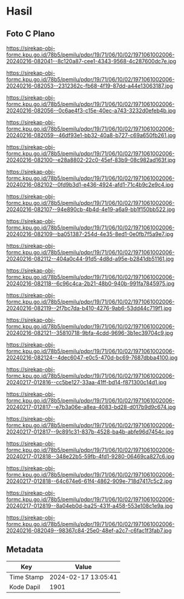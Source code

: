 # Hasil

## Foto C Plano

https://sirekap-obj-formc.kpu.go.id/78b5/pemilu/pdpr/19/71/06/10/02/1971061002006-20240216-082041--8c120a87-cee1-4343-9568-4c287600dc7e.jpg

https://sirekap-obj-formc.kpu.go.id/78b5/pemilu/pdpr/19/71/06/10/02/1971061002006-20240216-082053--2312362c-fb68-4f19-87dd-a44e13063187.jpg

https://sirekap-obj-formc.kpu.go.id/78b5/pemilu/pdpr/19/71/06/10/02/1971061002006-20240216-082056--0c6ae4f3-c15e-40ec-a743-3232d0efeb4b.jpg

https://sirekap-obj-formc.kpu.go.id/78b5/pemilu/pdpr/19/71/06/10/02/1971061002006-20240216-082059--46df93e1-bb32-40a8-b727-c69a650fb261.jpg

https://sirekap-obj-formc.kpu.go.id/78b5/pemilu/pdpr/19/71/06/10/02/1971061002006-20240216-082100--e28a8802-22c0-45ef-83b9-08c982ad163f.jpg

https://sirekap-obj-formc.kpu.go.id/78b5/pemilu/pdpr/19/71/06/10/02/1971061002006-20240216-082102--0fd9b3d1-e436-4924-afd1-71c4b9c2e9c4.jpg

https://sirekap-obj-formc.kpu.go.id/78b5/pemilu/pdpr/19/71/06/10/02/1971061002006-20240216-082107--94e890cb-4b4d-4e19-a6a9-bb1f150bb522.jpg

https://sirekap-obj-formc.kpu.go.id/78b5/pemilu/pdpr/19/71/06/10/02/1971061002006-20240216-082109--ba051387-254d-4e35-8ed1-0e0fb7f5a9e7.jpg

https://sirekap-obj-formc.kpu.go.id/78b5/pemilu/pdpr/19/71/06/10/02/1971061002006-20240216-082112--404a0c44-91d5-4d8d-a95e-b2841db51161.jpg

https://sirekap-obj-formc.kpu.go.id/78b5/pemilu/pdpr/19/71/06/10/02/1971061002006-20240216-082118--6c96c4ca-2b21-48b0-940b-991fa7845975.jpg

https://sirekap-obj-formc.kpu.go.id/78b5/pemilu/pdpr/19/71/06/10/02/1971061002006-20240216-082119--2f7bc7da-b410-4276-9ab6-53dd44c719f1.jpg

https://sirekap-obj-formc.kpu.go.id/78b5/pemilu/pdpr/19/71/06/10/02/1971061002006-20240216-082121--35810718-9bfa-4cdd-9696-3b1ec39704c9.jpg

https://sirekap-obj-formc.kpu.go.id/78b5/pemilu/pdpr/19/71/06/10/02/1971061002006-20240216-082124--4dec6047-e0c5-470d-bc69-7687dbba4100.jpg

https://sirekap-obj-formc.kpu.go.id/78b5/pemilu/pdpr/19/71/06/10/02/1971061002006-20240217-012816--cc5be127-33aa-41ff-bd14-f871300c14d1.jpg

https://sirekap-obj-formc.kpu.go.id/78b5/pemilu/pdpr/19/71/06/10/02/1971061002006-20240217-012817--e7b3a06e-a8ea-4083-bd28-d017b9d9c674.jpg

https://sirekap-obj-formc.kpu.go.id/78b5/pemilu/pdpr/19/71/06/10/02/1971061002006-20240217-012817--9c891c31-837b-4528-ba4b-abfe96d7454c.jpg

https://sirekap-obj-formc.kpu.go.id/78b5/pemilu/pdpr/19/71/06/10/02/1971061002006-20240217-012818--348e22b5-59fb-4fd1-9280-06469ca827c6.jpg

https://sirekap-obj-formc.kpu.go.id/78b5/pemilu/pdpr/19/71/06/10/02/1971061002006-20240217-012818--64c674e6-61f4-4862-909e-718d7417c5c2.jpg

https://sirekap-obj-formc.kpu.go.id/78b5/pemilu/pdpr/19/71/06/10/02/1971061002006-20240217-012819--8a04eb0d-ba25-431f-a458-553e108c1e9a.jpg

https://sirekap-obj-formc.kpu.go.id/78b5/pemilu/pdpr/19/71/06/10/02/1971061002006-20240216-082049--98367c84-25e0-48ef-a2c7-c6fac1f3fab7.jpg


## Metadata

| Key        | Value               |
| ---------- | ------------------- |
| Time Stamp | 2024-02-17 13:05:41 |
| Kode Dapil | 1901                |



